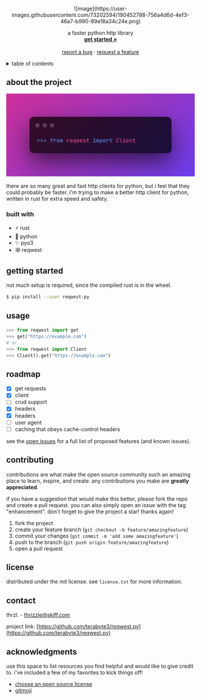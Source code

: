 <div id="top"></div>
<!--
*** thanks for checking out the best-readme-template. if you have a suggestion
*** that would make this better, please fork the repo and create a pull request
*** or simply open an issue with the tag "enhancement".
*** don't forget to give the project a star!
*** thanks again! now go create something amazing! :d
-->



<!-- project shields -->
<!--
*** i'm using markdown "reference style" links for readability.
*** reference links are enclosed in brackets [ ] instead of parentheses ( ).
*** see the bottom of this document for the declaration of the reference variables
*** for contributors-url, forks-url, etc. this is an optional, concise syntax you may use.
*** https://www.markdownguide.org/basic-syntax/#reference-style-links
-->
<!-- [![contributors][contributors-shield]][contributors-url]
[![forks][forks-shield]][forks-url]
[![stargazers][stars-shield]][stars-url]
[![issues][issues-shield]][issues-url]
[![mit license][license-shield]][license-url]
[![linkedin][linkedin-shield]][linkedin-url] -->



<!-- project logo -->
<br />
<div align="center">
  ![image](https://user-images.githubusercontent.com/73202594/190452788-756a4d6d-4ef3-46a7-b990-89e18a34c24e.png)
  <p align="center">
    a faster python http library
    <br />
    <a href="https://github.com/terabyte3/reqwest.py#getting-started"><strong>get started »</strong></a>
    <br />
    <br />
    <!-- <a href="https://github.com/terabyte3/reqwest.py">view benchmarks</a>
    · -->
    <a href="https://github.com/terabyte3/reqwest.py/issues">report a bug</a>
    ·
    <a href="https://github.com/terabyte3/reqwest.py/issues">request a feature</a>
  </p>
</div>



<!-- table of contents -->
<details>
  <summary>table of contents</summary>
  <ol>
    <li>
      <a href="#about-the-project">about the project</a>
      <ul>
        <li><a href="#built-with">built with</a></li>
      </ul>
    </li>
    <li>
      <a href="#getting-started">getting started</a>
      <ul>
        <li><a href="#prerequisites">prerequisites</a></li>
        <li><a href="#installation">installation</a></li>
      </ul>
    </li>
    <li><a href="#usage">usage</a></li>
    <li><a href="#roadmap">roadmap</a></li>
    <li><a href="#contributing">contributing</a></li>
    <li><a href="#license">license</a></li>
    <li><a href="#contact">contact</a></li>
    <li><a href="#acknowledgments">acknowledgments</a></li>
  </ol>
</details>



<!-- about the project -->
## about the project

![product name screen shot][product-screenshot]

there are so many great and fast http clients for python, but i feel that they could probably be faster. i'm trying to make a better http client for python, written in rust for extra speed and safety.


### built with
* ⚡ rust
* 🐍 python
* ✨ pyo3
* 🕸️ reqwest


<!-- getting started -->
## getting started

not much setup is required, since the compiled rust is in the wheel.
  ```sh
  $ pip install --user reqwest-py
  ```

<!-- usage examples -->
## usage
```py
>>> from reqwest import get
>>> get("https://example.com")
# or...
>>> from reqwest import Client
>>> Client().get("https://example.com")
```

<!-- roadmap -->
## roadmap

- [x] get requests
- [x] client
- [ ] crud support
- [x] headers
- [x] headers
- [ ] user agent
- [ ] caching that obeys cache-control headers

see the [open issues](https://github.com/terabyte3/reqwest.py/issues) for a full list of proposed features (and known issues).


<!-- contributing -->
## contributing

contributions are what make the open source community such an amazing place to learn, inspire, and create. any contributions you make are **greatly appreciated**.

if you have a suggestion that would make this better, please fork the repo and create a pull request. you can also simply open an issue with the tag "enhancement".
don't forget to give the project a star! thanks again!

1. fork the project
2. create your feature branch (`git checkout -b feature/amazingfeature`)
3. commit your changes (`git commit -m 'add some amazingfeature'`)
4. push to the branch (`git push origin feature/amazingfeature`)
5. open a pull request


<!-- license -->
## license

distributed under the mit license. see `license.txt` for more information.


<!-- contact -->
## contact

thrzl. - thrizzle@skiff.com

project link: [https://github.com/terabyte3/reqwest.py](https://github.com/terabyte3/reqwest.py)


<!-- acknowledgments -->
## acknowledgments

use this space to list resources you find helpful and would like to give credit to. i've included a few of my favorites to kick things off!

* [choose an open source license](https://choosealicense.com)
* [gitmoji](https://gitmoji.dev)


<!-- markdown links & images -->
<!-- https://www.markdownguide.org/basic-syntax/#reference-style-links -->
[contributors-shield]: https://img.shields.io/github/contributors/terabyte3/reqwest.py.svg?style=for-the-badge
[contributors-url]: https://github.com/terabyte3/reqwest.py/graphs/contributors
[forks-shield]: https://img.shields.io/github/forks/terabyte3/reqwest.py.svg?style=for-the-badge
[forks-url]: https://github.com/terabyte3/reqwest.py/network/members
[stars-shield]: https://img.shields.io/github/stars/terabyte3/reqwest.py.svg?style=for-the-badge
[stars-url]: https://github.com/terabyte3/reqwest.py/stargazers
[issues-shield]: https://img.shields.io/github/issues/terabyte3/reqwest.py.svg?style=for-the-badge
[issues-url]: https://github.com/terabyte3/reqwest.py/issues
[license-shield]: https://img.shields.io/github/license/terabyte3/reqwest.py.svg?style=for-the-badge
[license-url]: https://github.com/terabyte3/reqwest.py/blob/master/license.txt
[linkedin-shield]: https://img.shields.io/badge/-linkedin-black.svg?style=for-the-badge&logo=linkedin&colorb=555
[linkedin-url]: https://linkedin.com/in/othneildrew
[product-screenshot]: assets/scrot.png
[next.js]: https://img.shields.io/badge/next.js-000000?style=for-the-badge&logo=nextdotjs&logocolor=white
[next-url]: https://nextjs.org/
[react.js]: https://img.shields.io/badge/react-20232a?style=for-the-badge&logo=react&logocolor=61dafb
[react-url]: https://reactjs.org/
[vue.js]: https://img.shields.io/badge/vue.js-35495e?style=for-the-badge&logo=vuedotjs&logocolor=4fc08d
[vue-url]: https://vuejs.org/
[angular.io]: https://img.shields.io/badge/angular-dd0031?style=for-the-badge&logo=angular&logocolor=white
[angular-url]: https://angular.io/
[svelte.dev]: https://img.shields.io/badge/svelte-4a4a55?style=for-the-badge&logo=svelte&logocolor=ff3e00
[svelte-url]: https://svelte.dev/
[laravel.com]: https://img.shields.io/badge/laravel-ff2d20?style=for-the-badge&logo=laravel&logocolor=white
[laravel-url]: https://laravel.com
[bootstrap.com]: https://img.shields.io/badge/bootstrap-563d7c?style=for-the-badge&logo=bootstrap&logocolor=white
[bootstrap-url]: https://getbootstrap.com
[jquery.com]: https://img.shields.io/badge/jquery-0769ad?style=for-the-badge&logo=jquery&logocolor=white
[jquery-url]: https://jquery.com 
